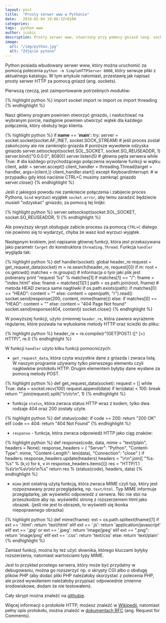 ```yaml
---
layout: post
title:  "Prosty serwer www w Pythonie"
date:   2018-02-04 19:06:32+0100
categories:
tags:  python www
author: jcubic
description: Prosty serwer www, stworzony przy pomocy gniazd (ang. sockets) w Pythonie.
image:
  url: "/img/python.jpg"
  alt: "Zdjęcie pytona"
---
```


Python posiada wbudowany serwer www, który można uruchomić za pomocą polecenia
`python -m SimpleHTTPServer 8000`, który serwuje pliki z aktualnego katalogu.
W tym artykule natomiast, przestawię jak napisać prosty serwer HTTP za pomocą gniazd
(ang. sockets).


<!-- more -->

Pierwszą rzeczą, jest zaimportowanie potrzebnych modułów:

{% highlight python %}
import socket
import re
import os
import threading
{% endhighlight %}

Nasz główny program powinien otworzyć gniazdo, i nasłuchiwać na wybranym porcie, następnie
powinien utworzyć wątek dla każdego połączenia, który obsłuży tego klienta.

{% highlight python %}
if __name__ == '__main__':
    try:
        server = socket.socket(socket.AF_INET, socket.SOCK_STREAM)
        # jeśli proces został zakończony ale nie zamknięto gniazda
        # poniższe wywołanie odzyska gniazdo
        server.setsockopt(socket.SOL_SOCKET, socket.SO_REUSEADDR, 1)
        server.bind(("0.0.0.0", 8080))
        server.listen(5)
        # główna pętla serwera
        while True:
            # dla każdego przychodzącego połączenia wywołanie funkcji w wątku
            client, addr = server.accept()
            client_handler = threading.Thread(target = handler, args=(client,))
            client_handler.start()
    except KeyboardInterrupt:
        # w przypadku gdy ktoś naciśnie CTRL+C musimy zamknąć gniazdo
        server.close()
{% endhighlight %}

Jeśli z jakiegoś powodu nie zamkniecie połączenia i zabijecie proces Pythona, `bind`
wyrzuci wyjątek `socket.error`, aby temu zaradzić będziecie musieli "odzyskać" gniazdo,
za pomocą tej linijki:

{% highlight python %}
server.setsockopt(socket.SOL_SOCKET, socket.SO_REUSEADDR, 1)
{% endhighlight %}

Ale powyższy skrypt obsługuje zabicie procesu za pomocą `CTRL+C` dlatego nie powinno się
to wydarzyć, chyba że wasz kod wyrzuci wyjątek.

Następnym krokiem, jest napisanie głównej funkcji, która jest przekazywana jako parametr
`target` do konstruktora `threading.Thread`. Funkcja `handler` wygląda tak:

{% highlight python %}
def handler(socket):
    global header_re
    request = get_request_data(socket)
    m = re.search(header_re, request[0])
    if m:
        root = os.getcwd()
        matches = m.groups()
        # informacja o tym jaki plik jest pobierany
        print "request %s" % matches[1]
        if matches[1] == "/":
            fname = "index.html"
        else:
            fname = matches[1][1:]
        path = os.path.join(root, fname)
        # metoda HEAD zwraca same nagłówki
        if os.path.exists(path):
            if matches[0] == "HEAD":
                content = ""
            else:
                content = open(path, "r").read()
            socket.send(response(200, content, mime(fname)))
        else:
            if matches[0] == "HEAD":
                content = ""
            else:
                content = "404 Page Not found"
            socket.send(response(404, content))
    socket.close()
{% endhighlight %}

W powyższej funkcji, użyto zmiennej `header_re`, która zawiera wyrażenie regularne, które
pozwala na wyłuskanie metody HTTP oraz ścieżki do pliku:

{% highlight python %}
header_re = re.compile(r"(GET|POST) ([^ ]+) HTTP/", re.I)
{% endhighlight %}

W funkcji `handler` użyto kilku funkcji pomocniczych:

* `get_request_data`, która czyta wszystkie dane z gniazda i zwraca listę. W naszym programie
  używamy tylko pierwszego elementu czyli nagłówków protokołu HTTP. Drugim elementem byłyby
  dane wysłane za pomocą metody POST.

{% highlight python %}
def get_request_data(socket):
    request = []
    while True:
        data = socket.recv(100)
        request.append(data)
        if len(data) < 100:
            break
    return "".join(request).split("\r\n\r\n", 1)
{% endhighlight %}

* funkcja `status`, która zwraca status HTTP wraz z kodem, tylko dwa rodzaje 404 oraz 200
  zostały użyte.

{% highlight python %}
def status(code):
    if code == 200:
        return "200 OK"
    elif code == 404:
        return "404 Not Found"
{% endhighlight %}

* `response` - funkcja, która zwraca odpowiedź HTTP jako ciąg znaków:

{% highlight python %}
def response(code, data, mime = "text/plain", headers = None):
    response_headers = {
        "Server": "Python",
        "Content-Type": mime,
        "Content-Length": len(data),
        "Connection": "close"
    }
    if headers:
        response_headers.update(headers)
    headers = "\r\n".join([ "%s: %s" % (k,v) for k, v in response_headers.items()])
    res = "HTTP/1.1 %s\r\n%s\r\n\r\n%s"
    return res % (status(code), headers, data)
{% endhighlight %}

* `mime` jest ostatnią użytą funkcją, która zwraca MIME czyli typ, który jest rozpoznawany
  przez przeglądarkę, np. `text/html`. Typ MIME informuje przeglądarkę, jak wyświetlić
  odpowiedź z serwera. Nic nie stoi na przeszkodzie aby np. wyświetlić stronę z rozszerzeniem
  html jako obrazek. (jeśli nie jest to obrazek, to wyświetli się ikonka niepoprawnego obrazka)

{% highlight python %}
def mime(fname):
    ext = os.path.splitext(fname)[1]
    if ext == '.html':
        return 'text/html'
    elif ext == '.js':
        return 'application/javascript'
    elif ext == '.jpg' or ext == '.jpeg':
        return 'image/jpeg'
    elif ext == ".png":
        return 'image/png'
    elif ext == '.css':
        return 'text/css'
    else:
        return 'text/plain'
{% endhighlight %}

Zamiast funkcji, można by też użyć słownika, którego kluczami byłyby rozszerzenia, natomiast
wartościami typy MIME.

Jest to przykład prostego serwera, który może być przydatny w debugowaniu, można go rozszerzyć
np. o skrypty CGI albo o obsługę plików PHP (aby dodać pliki PHP należałoby skorzystać z
polecenia PHP, ale przed wywołaniem należałoby przypisać odpowiednie zmienne środowiskowe,
dodam że nie testowałem).

Cały skrypt można znaleźć na [githubie](https://gist.github.com/jcubic/e322940752f50b6c1cec08166fd5ea4b).

Więcej informacji o protokole HTTP, możesz znaleźć w
[Wikipedii](https://pl.wikipedia.org/wiki/HTTP), natomiast pełny opis protokołu,
można znaleźć w [dokumentach RFC](https://www.rfc-editor.org/search/rfc_search_detail.php?title=http&pubstatus%5B%5D=Any&pub_date_type=any) (ang. Request for Comments).
